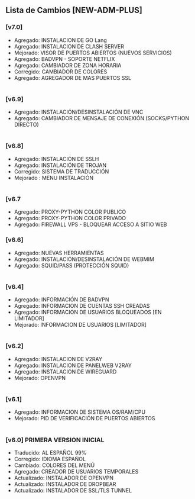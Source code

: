 ## Lista de Cambios [NEW-ADM-PLUS]

### [v7.0]
* Agregado: INSTALACION DE GO Lang
* Agregado: INSTALACION DE CLASH SERVER
* Mejorado: VISOR DE PUERTOS ABIERTOS (NUEVOS SERVICIOS)
* Agregado: BADVPN - SOPORTE NETFLIX
* Agregado: CAMBIADOR DE ZONA HORARIA
* Corregido: CAMBIADOR DE COLORES
* Agregado: AGREGADOR DE MAS PUERTOS SSL
#

### [v6.9]
* Agregado: INSTALACIÓN/DESINSTALACIÓN DE VNC
* Agregado: CAMBIADOR DE MENSAJE DE CONEXIÓN (SOCKS/PYTHON DIRECTO)
#

### [v6.8]
* Agregado: INSTALACIÓN DE SSLH
* Agregado: INSTALACIÓN DE TROJAN
* Corregido: SISTEMA DE TRADUCCIÓN
* Mejorado : MENU INSTALACIÓN
#

### [v6.7
* Agregado: PROXY-PYTHON COLOR PUBLICO
* Agregado: PROXY-PYTHON COLOR PRIVADO
* Agregado: FIREWALL VPS - BLOQUEAR ACCESO A SITIO WEB

### [v6.6]
* Agregado: NUEVAS HERRAMIENTAS
* Agregado: INSTALACIÓN/DESINSTALACIÓN DE WEBMIM
* Agregado: SQUID/PASS (PROTECCIÓN SQUID)
#

### [v6.4]
* Agregado: INFORMACIÓN DE BADVPN
* Agregado: INFORMACION DE CUENTAS SSH CREADAS
* Agregado: INFORMACION DE USUARIOS BLOQUEADOS [EN LIMITADOR]
* Mejorado: INFORMACION DE USUARIOS [LIMITADOR]
#

### [v6.2]
* Agregado: INSTALACION DE V2RAY
* Agregado: INSTALACION DE PANELWEB V2RAY
* Agregado: INSTALACION DE WIREGUARD
* Mejorado: OPENVPN
#

### [v6.1]
* Agregado: INFORMACION DE SISTEMA OS/RAM/CPU
* Mejorado: PID DE VERIFICACIÓN DE PUERTOS ABIERTOS
#

### [v6.0] PRIMERA VERSION INICIAL
* Traducido: AL ESPAÑOL 99%
* Corregido: IDIOMA ESPAÑOL
* Cambiado: COLORES DEL MENÚ
* Agregado: CREADOR DE USUARIOS TEMPORALES
* Actualizado: INSTALADOR DE OPENVPN
* Actualizado: INSTALADOR DE DROPBEAR
* Actualizado: INSTALADOR DE SSL/TLS TUNNEL
#
